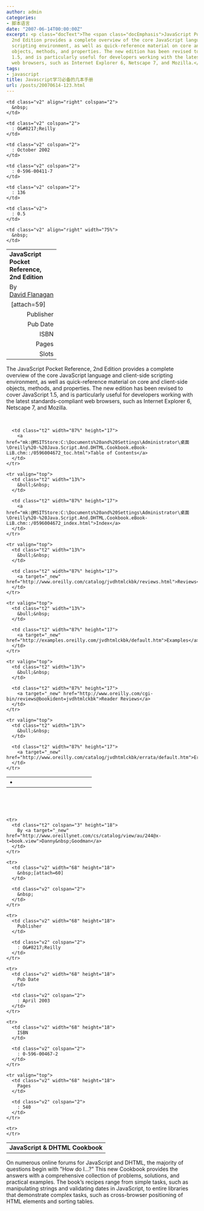 ```yaml
---
author: admin
categories:
- 脚本语言
date: "2007-06-14T00:00:00Z"
excerpt: <p class="docText">The <span class="docEmphasis">JavaScript Pocket Reference</span>,
  2nd Edition provides a complete overview of the core JavaScript language and client-side
  scripting environment, as well as quick-reference material on core and client-side
  objects, methods, and properties. The new edition has been revised to cover JavaScript
  1.5, and is particularly useful for developers working with the latest standards-compliant
  web browsers, such as Internet Explorer 6, Netscape 7, and Mozilla.</p>
tags:
- javascript
title: Javascript学习必备的几本手册
url: /posts/20070614-123.html
---
```

<table cellspacing="0" cellpadding="0" width="469" border="0">
  <tr valign="top">
    <td class="v2" colspan="3" height="20">
      <strong>JavaScript Pocket Reference, 2nd Edition</strong>
    </td>
  </tr>
  
  <tr>
    <td class="v2" colspan="3" height="18">
      By <a class="v1" target="_new" href="http://www.oreillynet.com/cs/catalog/view/au/156?x-t=book.view">David&nbsp;Flanagan</a>
    </td>
  </tr>
  
  <tr>
    <td class="v2" width="68" height="18">
      &nbsp;[attach=59]
    </td>
    
    <td class="v2" align="right" colspan="2">
      &nbsp;
    </td>
  </tr>
  
  <tr>
    <td class="v2" align="right" width="68" height="18">
      Publisher
    </td>
    
    <td class="v2" colspan="2">
      : O&#8217;Reilly
    </td>
  </tr>
  
  <tr>
    <td class="v2" align="right" width="68" height="18">
      Pub Date
    </td>
    
    <td class="v2" colspan="2">
      : October 2002
    </td>
  </tr>
  
  <tr>
    <td class="v2" align="right" width="68" height="18">
      ISBN
    </td>
    
    <td class="v2" colspan="2">
      : 0-596-00411-7
    </td>
  </tr>
  
  <tr>
    <td class="v2" align="right" width="68" height="18">
      Pages
    </td>
    
    <td class="v2" colspan="2">
      : 136
    </td>
  </tr>
  
  <tr>
    <td class="v2" align="right" width="68" height="18">
      Slots
    </td>
    
    <td class="v2">
      : 0.5
    </td>
    
    <td class="v2" align="right" width="75%">
      &nbsp;
    </td>
  </tr>
</table>

<p class="docText">
  The <span class="docEmphasis">JavaScript Pocket Reference</span>, 2nd Edition provides a complete overview of the core JavaScript language and client-side scripting environment, as well as quick-reference material on core and client-side objects, methods, and properties. The new edition has been revised to cover JavaScript 1.5, and is particularly useful for developers working with the latest standards-compliant web browsers, such as Internet Explorer 6, Netscape 7, and Mozilla.
</p>

<p class="docText">
  &nbsp;
</p>

<p class="docText">
  <table cellspacing="0" cellpadding="0" width="100%" border="0">
    <tr valign="top">
      <td class="t2" width="13%">
        &bull;&nbsp;
      </td>
      
      <td class="t2" width="87%" height="17">
        <a href="mk:@MSITStore:C:\Documents%20and%20Settings\Administrator\桌面\Oreilly%20-%20Java.Script.And.DHTML.Cookbook.eBook-LiB.chm::/0596004672_toc.html">Table of Contents</a>
      </td>
    </tr>
    
    <tr valign="top">
      <td class="t2" width="13%">
        &bull;&nbsp;
      </td>
      
      <td class="t2" width="87%" height="17">
        <a href="mk:@MSITStore:C:\Documents%20and%20Settings\Administrator\桌面\Oreilly%20-%20Java.Script.And.DHTML.Cookbook.eBook-LiB.chm::/0596004672_index.html">Index</a>
      </td>
    </tr>
    
    <tr valign="top">
      <td class="t2" width="13%">
        &bull;&nbsp;
      </td>
      
      <td class="t2" width="87%" height="17">
        <a target="_new" href="http://www.oreilly.com/catalog/jvdhtmlckbk/reviews.html">Reviews</a>
      </td>
    </tr>
    
    <tr valign="top">
      <td class="t2" width="13%">
        &bull;&nbsp;
      </td>
      
      <td class="t2" width="87%" height="17">
        <a target="_new" href="http://examples.oreilly.com/jvdhtmlckbk/default.htm">Examples</a>
      </td>
    </tr>
    
    <tr valign="top">
      <td class="t2" width="13%">
        &bull;&nbsp;
      </td>
      
      <td class="t2" width="87%" height="17">
        <a target="_new" href="http://www.oreilly.com/cgi-bin/reviews@bookident=jvdhtmlckbk">Reader Reviews</a>
      </td>
    </tr>
    
    <tr valign="top">
      <td class="t2" width="13%">
        &bull;&nbsp;
      </td>
      
      <td class="t2" width="87%" height="17">
        <a target="_new" href="http://www.oreilly.com/catalog/jvdhtmlckbk/errata/default.htm">Errata</a>
      </td>
    </tr>
  </table>
  
  <td width="488">
    &nbsp;
  </td>
  
  <p>
    &nbsp; &nbsp;
  </p>
  
  <table cellspacing="0" cellpadding="0" width="469" border="0">
    <tr valign="top">
      <td class="t1" colspan="3" height="20">
        <strong>JavaScript & DHTML Cookbook</strong>
      </td>
    </tr>
    
    <tr>
      <td class="t2" colspan="3" height="18">
        By <a target="_new" href="http://www.oreillynet.com/cs/catalog/view/au/244@x-t=book.view">Danny&nbsp;Goodman</a>
      </td>
    </tr>
    
    <tr>
      <td class="v2" width="68" height="18">
        &nbsp;[attach=60]
      </td>
      
      <td class="v2" colspan="2">
        &nbsp;
      </td>
    </tr>
    
    <tr>
      <td class="v2" width="68" height="18">
        Publisher
      </td>
      
      <td class="v2" colspan="2">
        : O&#8217;Reilly
      </td>
    </tr>
    
    <tr>
      <td class="v2" width="68" height="18">
        Pub Date
      </td>
      
      <td class="v2" colspan="2">
        : April 2003
      </td>
    </tr>
    
    <tr>
      <td class="v2" width="68" height="18">
        ISBN
      </td>
      
      <td class="v2" colspan="2">
        : 0-596-00467-2
      </td>
    </tr>
    
    <tr valign="top">
      <td class="v2" width="68" height="18">
        Pages
      </td>
      
      <td class="v2" colspan="2">
        : 540
      </td>
    </tr>
    
    <tr>
    </tr>
  </table>
  
  <p class="docText">
    On numerous online forums for JavaScript and DHTML, the majority of questions begin with "How do I&#8230;?" This new Cookbook provides the answers with a comprehensive collection of problems, solutions, and practical examples. The book&#8217;s recipes range from simple tasks, such as manipulating strings and validating dates in JavaScript, to entire libraries that demonstrate complex tasks, such as cross-browser positioning of HTML elements and sorting tables.
  </p>